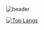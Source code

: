![header](https://capsule-render.vercel.app/api?type=shark&color=2986cc&animation=twinkling&fontSize=40&text=재밌당~.~&fontColor=D0E0E3&height=300)

[![Top Langs](https://github-readme-stats.vercel.app/api/top-langs/?username=junjinzero&layout=donut)](https://github.com/anuraghazra/github-readme-stats)

<!--
**junjinzero/junjinzero** is a ✨ _special_ ✨ repository because its `README.md` (this file) appears on your GitHub profile.

Here are some ideas to get you started:

- 🔭 I’m currently working on ...
- 🌱 I’m currently learning ...
- 👯 I’m looking to collaborate on ...
- 🤔 I’m looking for help with ...
- 💬 Ask me about ...
- 📫 How to reach me: ...
- 😄 Pronouns: ...
- ⚡ Fun fact: ...
-->

